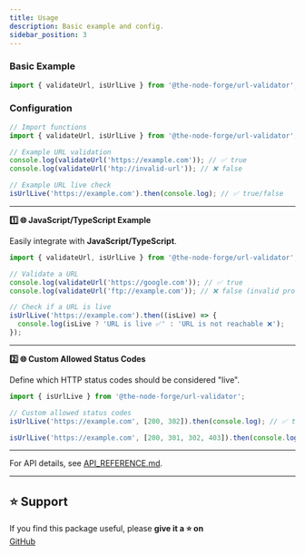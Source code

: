 ```yaml
---
title: Usage
description: Basic example and config.
sidebar_position: 3
---
```


### Basic Example

```typescript
import { validateUrl, isUrlLive } from '@the-node-forge/url-validator';
```

### Configuration

```typescript
// Import functions
import { validateUrl, isUrlLive } from '@the-node-forge/url-validator';

// Example URL validation
console.log(validateUrl('https://example.com')); // ✅ true
console.log(validateUrl('htp://invalid-url')); // ❌ false

// Example URL live check
isUrlLive('https://example.com').then(console.log); // ✅ true/false
```

---

**1️⃣ 🌐 JavaScript/TypeScript Example**

Easily integrate with **JavaScript/TypeScript**.

```typescript
import { validateUrl, isUrlLive } from '@the-node-forge/url-validator';

// Validate a URL
console.log(validateUrl('https://google.com')); // ✅ true
console.log(validateUrl('ftp://example.com')); // ❌ false (invalid protocol)

// Check if a URL is live
isUrlLive('https://example.com').then((isLive) => {
  console.log(isLive ? 'URL is live ✅' : 'URL is not reachable ❌');
});
```

---

**2️⃣ 🌐 Custom Allowed Status Codes**

Define which HTTP status codes should be considered "live".

```typescript
import { isUrlLive } from '@the-node-forge/url-validator';

// Custom allowed status codes
isUrlLive('https://example.com', [200, 302]).then(console.log); // ✅ true if status is 200 or 302

isUrlLive('https://example.com', [200, 301, 302, 403]).then(console.log); // ✅ true if status is in list
```

---

For API details, see [API_REFERENCE.md](API_REFERENCE.md).

---

## ⭐ Support

If you find this package useful, please **give it a ⭐ on**  
[GitHub](https://github.com/The-Node-Forge/url-validator 'GitHub Repository')
